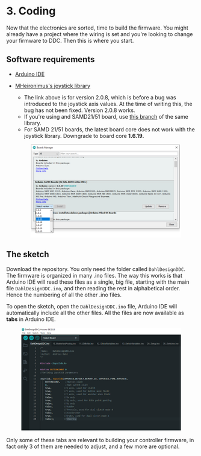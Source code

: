# 3. Coding

Now that the electronics are sorted, time to build the firmware. You might already have a project where the wiring is set and you're looking to change your firmware to DDC. Then this is where you start.

## Software requirements

* [Arduino IDE](https://www.arduino.cc/en/software)
*   [MHeironimus's joystick library](https://github.com/MHeironimus/ArduinoJoystickLibrary/tree/v2.0.8)

    * The link above is for version 2.0.8, which is before a bug was introduced to the joystick axis values. At the time of writing this, the bug has not been fixed. Version 2.0.8 works.
    * If you're using and SAMD21/51 board, use [this branch](https://github.com/gdsports/ArduinoJoystickLibrary/tree/samd\_patch) of  the same library.
    * For SAMD 21/51 boards, the latest board core does not work with the joystick library. Downgrade to board core **1.6.19.**



    <figure><img src="../.gitbook/assets/image (3).png" alt=""><figcaption></figcaption></figure>

## The sketch

Download the repository. You only need the folder called `DahlDesignDDC`. The firmware is organized in many .ino files. The way this works is that Arduino IDE will read these files as a single, big file, starting with the main file `DahlDesignDDC.ino`, and then reading the rest in alphabetical order. Hence the numbering of all the other .ino files.

To open the sketch, open the `DahlDesignDDC.ino` file, Arduino IDE will automatically include all the other files. All the files are now available as **tabs** in Arduino IDE.

<figure><img src="../.gitbook/assets/image (2).png" alt=""><figcaption></figcaption></figure>

&#x20;Only some of these tabs are relevant to building your controller firmware, in fact only 3 of them are needed to adjust, and a few more are optional.&#x20;
